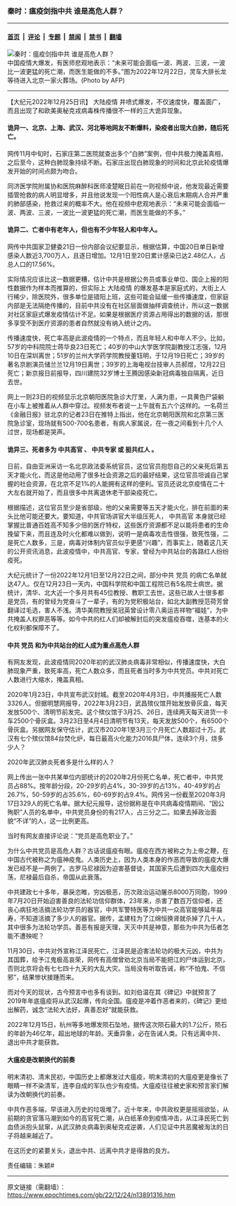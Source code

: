 ### 秦时：瘟疫剑指中共 谁是高危人群？

---

#### [首页](../../../..?n13891316) &nbsp;|&nbsp; [评论](../../../../../epoch-comment?n13891316) &nbsp;|&nbsp; [专题](../../../../../epoch-special?n13891316) &nbsp;|&nbsp; [禁闻](../../../../../epoch-news?n13891316) &nbsp;|&nbsp; [禁书](../../../../../books?n13891316) &nbsp;|&nbsp; [翻墙](https://github.com/gfw-breaker/nogfw/blob/master/README.md?n13891316)


<div><img alt="秦时：瘟疫剑指中共 谁是高危人群？" class="attachment-djy_600_400 size-djy_600_400 wp-post-image" src="https://i.epochtimes.com/assets/uploads/2022/12/id13891430-000_334Z23P-600x400-1-600x400.jpg"/>
<div class="caption">
 中国疫情大爆发，有医师悲观地表示：“未来可能会面临一波、两波、三波，一波比一波更猛的死亡潮，而医生能做的不多。”图为2022年12月22日，灵车大排长龙等待进入北京一家火葬场。(Photo by AFP)
</div></div><hr/><div class="post_content" id="artbody" itemprop="articleBody">
 <!-- article content begin -->
 <p>
  【大纪元2022年12月25日讯】
  <ok href="https://www.epochtimes.com/gb/tag/%E5%A4%A7%E9%99%86%E7%96%AB%E6%83%85.html">
   大陆疫情
  </ok>
  井喷式爆发，不仅速度快，覆盖面广，而且出现了和欧美奥秘克戎病毒株传播很不一样的三大诡异现象。
 </p>
 <h4>
  诡异一、北京、上海、武汉、河北等地网友不断爆料，染疫者出现大白肺，随后死亡。
 </h4>
 <p>
  网传11月中旬时，石家庄第二医院就查出多个“白肺”案例，但中共极力掩盖真相，之后至今，这种白肺现象持续不断。石家庄出现白肺现象的时间和北京此轮疫情爆发开始的时间点颇为吻合。
 </p>
 <p>
  同济医学院附属协和医院麻醉科医师凌楚眠日前在一则视频中说，他发现最近需要插管抢救的病人明显增多，并且他说发现一个阳性病人是心衰后末期病人合并严重的肺部感染，抢救过来的概率不大。他在视频中悲观地表示：“未来可能会面临一波、两波、三波，一波比一波更猛的死亡潮，而医生能做的不多。”
 </p>
 <h4>
  诡异二、亡者中有老年人，但也有不少年轻人和中年人。
 </h4>
 <p>
  网传中共国家卫健委21日一份内部会议纪要显示，根据估算，中国20日单日新增感染人数近3,700万人，且逐日增加。12月1日至20日累计感染已达2.48亿人，占总人口的17.56%。
 </p>
 <p>
  实际情况应该比这一数据更糟，估计中共是根据公务员或事业单位、国企上报的阳性数据作为样本而推算的，但实际上
  <ok href="https://www.epochtimes.com/gb/tag/%E5%A4%A7%E9%99%86%E7%96%AB%E6%83%85.html">
   大陆疫情
  </ok>
  的爆发基本是家庭式的，大街上人行稀少，除医院外，很多单位是错阳上班，这些可能会延缓一些传播速度，但家庭内部是无法隔绝传播的，目前中共没有在社区层面做抽样调查统计，所以这一数据对社区家庭式爆发疫情估计不足。如果是根据医疗资源占用得出的数据的话，那很多享受不到医疗资源的患者自然就没有纳入统计之内。
 </p>
 <p>
  传播速度快，死亡率高是此波疫情的一个特点，而且年轻人和中年人不少。比如，57岁的中科院院士蒋华良23日死亡；40岁的中山大学医学院副教授江志强，12月10日在深圳离世；51岁的兰州大学药学院教授董钰明，于12月19日死亡；39岁的著名京剧演员储兰兰12月19日离世；39岁的上海电视台技审人员郝煜，12月22日死亡；新京报日前报导，四川建院32岁博士王腾因感染新冠病毒独自隔离，近日去世。
 </p>
 <p>
  网上一则23日的视频显示北京朝阳医院急诊大厅里，人满为患，一具黄色尸袋躺在小车上被推着从人群中穿过。视频发布者说一上午就有五六个这样的。一名荷兰《金融日报》驻北京的记者23日在推特上指出，他在北京朝阳医院和北京第三医院急诊室，现场就有500-700名患者，有病人家属说，在一夜之间看到十几个人过世，现场都是哭声。
 </p>
 <h4>
  诡异三、死者多为
  <ok href="https://www.epochtimes.com/gb/tag/%E4%B8%AD%E5%85%B1%E9%AB%98%E5%AE%98.html">
   中共高官
  </ok>
  、
  <ok href="https://www.epochtimes.com/gb/tag/%E4%B8%AD%E5%85%B1%E4%B8%93%E5%AE%B6.html">
   中共专家
  </ok>
  或
  <ok href="https://www.epochtimes.com/gb/tag/%E6%8C%BA%E5%85%B1%E7%BA%A2%E4%BA%BA.html">
   挺共红人
  </ok>
  。
 </h4>
 <p>
  日前，自由亚洲采访一名北京政法委系统官员，这位官员抱怨自己的父亲死后第五天才能火化，而这是他动用了很多社会资源之后的最好结果，这位官员坦诚自己掌握的社会资源，在北京不足1%的人能拥有这样的便利。官员还说北京疫情在二十大左右就开始了，而且很多中共离退休老干部染疫死亡。
 </p>
 <p>
  根据描述，这位官员至少是省部级，他的父亲需要等五天才能火化，排在前面的来头比他可能还要大。要知道，中共官场讲官大半级压死人，
  <ok href="https://www.epochtimes.com/gb/tag/%E4%B8%AD%E5%85%B1%E9%AB%98%E5%AE%98.html">
   中共高官
  </ok>
  本身就已经掌握比普通百姓高不知多少倍的医疗特权，这些医疗资源都不足以能将患者的生命挽留下来，而且连及时火化都难以做到，说明一是病毒攻击性很强，致死性强，二是死亡人数多，三是，病毒对体制内官员似乎更感“兴趣”，而事实上，随着这几天的公开资讯消息，此波疫情中，中共高官、专家，曾经为中共站台的各路红人纷纷疫死。
 </p>
 <p>
  大纪元统计了一份2022年12月1日至12月22日之间，部分中共
  <ok href="https://www.epochtimes.com/gb/tag/%E5%85%9A%E5%91%98.html">
   党员
  </ok>
  的病亡名单就达47人。仅在12月23日一天内，中国科学院和中国工程院已有5名院士病世。据统计，清华、北大近一个多月共有45位教授、教职工去世。这些已故人士很多都是党员，有的曾经为党奋斗了一辈子，有的为党积极站台，如北大副教授范荷芳曾翻译过毛选，害人不浅。清华美院教授吴冠英曾设计零八奥运吉祥物“福娃”，为中共掩盖人权罪恶等等。如今中共的红人们却被解封后的突发瘟疫吞噬，连基本的火化权利都保障不了。
 </p>
 <h4>
  中共
  <ok href="https://www.epochtimes.com/gb/tag/%E5%85%9A%E5%91%98.html">
   党员
  </ok>
  和为中共站台的红人成为重点高危人群
 </h4>
 <p>
  有网友发现，此波疫情同2020年初的武汉肺炎病毒非常相似，传播速度快，大白肺现象严重，致死率高，死亡人数众多，而且死者当时多为中共党员。中共对死亡人数进行大缩水，掩盖真相。
 </p>
 <p>
  2020年1月23日，中共宣布武汉封城。截至2020年4月3日，中共播报死亡人数3326人。但据明慧网报导，2022年3月23日，武昌殡仪馆开始发放骨灰盒，每天发放500个、清明节前发完。这个殡仪馆于3月25、26日，连续两天每天进货一卡车2500个骨灰盒。3月23日至4月4日清明节有13天，每天发放500个，有6500个骨灰盒。另据网友保守估计，武汉市2020年1至3月三个月死亡人数超过十万。武汉有七个殡仪馆84台焚化炉，每日最高火化能力2016具尸体，连续3个月，烧多少人？
 </p>
 <p>
  2020年武汉肺炎死者多是什么样的人？
 </p>
 <p>
  网上传出一张中共某单位内部统计的2020年2月份死亡名单，死亡者中，中共党员占88%。按年龄分段，20-29岁的占4%，30-39岁的占13%，40-49岁的占26.7%，50-59岁的占35.6%，60-69岁的占9.4%。网传另一份截至2020年3月17日329人的死亡名单。据大纪元报导，这份据称是在中共病毒疫情期间、“因公殉职”人员的名单中，中共党员身份的有217人，占三分之二。如果去掉政治面貌“不详”的人，这一比例更高。
 </p>
 <p>
  当时有网友直接评论说：“党员是高危职业了。”
 </p>
 <p>
  为什么中共党员是高危人群？古话说瘟疫有眼。瘟疫在西方被称之为上帝之鞭，在中国古代被称之为瘟神疫鬼。人类历史上，因为人类本身的作恶而导致的瘟疫大爆发已经不是一两例了。古罗马尼禄因为迫害基督徒，其国家先后遭到四次大瘟疫扫荡，尼禄最后自杀，帝国从此衰落。
 </p>
 <p>
  中共建政七十多年，暴戾恣睢，穷凶极恶，历次政治运动屠杀8000万同胞，1999年7月20日开始迫害善良的法轮功信仰群体，23年来，杀害了数百万信仰者，还丧心病狂地活摘法轮功学员的器官，中共军警特医等为中共一众高官能够延年益寿，不知道活摘了多少人的器官。据传，孟建柱为了江绵恒换肾就杀掉了几十人，其中很多为法轮功学员。善恶有报是天理，天灭中共是神意，那些为中共为伍者怎能不遭殃呢？
 </p>
 <p>
  11月30日，中共对外宣称江泽民死亡，江泽民是迫害法轮功的极大元凶，中共为其国葬，给予江鬼极高哀荣，网传有高僧曾劝北京当局不能把江的尸体运到北京，否则北京将会有七七四十九天的大乱大灾。当局没有听取告诫，称“不怕鬼、不信邪”，结果惨状接踵而来。
 </p>
 <p>
  而对今天的现状，古今预言中也多有谈到。如刘伯温在其《碑记》中就预言了2019年年底瘟疫将从武汉起爆，传向全国。瘟疫是冲着作恶者来的，《碑记》更给出解药，诚念“法轮大法好，真善忍好”就能获救。
 </p>
 <p>
  2022年12月15日，杭州等多地爆发陨石坠地，据传这次陨石最大的1.7公斤，陨石的年龄为46亿年，超出地球的年龄。天垂异象，必在告诫人类。只有远离中共、退出中共才能获救。
 </p>
 <h4>
  大瘟疫是改朝换代的前奏
 </h4>
 <p>
  明末清初、清末民初，中国历史上都爆发过大瘟疫，明末清初的大瘟疫更是像长了眼睛一样不染清军，连李自成的军队也少有疫情。大瘟疫往往被史家和预言家们解读为改朝换代的前奏。
 </p>
 <p>
  中共作恶多端，早该进入历史的垃圾堆了。近十年来，中共政权更是摇摇欲坠，从前期的贪官落马潮到如今的高官死亡潮，从白纸革命到疫情冲击，从江泽民死亡到血债派抱头鼠窜，从武汉肺炎病毒到奥秘克戎逆袭，人们见证中共恶魔被淘汰的日子将越来越近了。
 </p>
 <p>
  在这历史的紧要关头，退出中共、远离中共才是得救的良方。
 </p>
 <p>
  责任编辑：朱颖#
 </p>
 <!-- article content end -->
 <div id="below_article_ad">
 </div>
</div>


---

原文链接（需翻墙）：https://www.epochtimes.com/gb/22/12/24/n13891316.htm